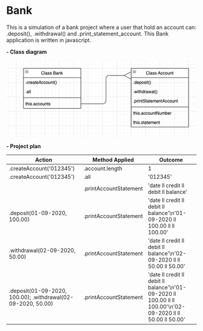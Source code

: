 # Bank

This is a simulation of a bank project where a user that hold an account can: .deposit(), .withdrawal() and .print_statement_account.
This Bank application is written in javascript.

**- Class diagram**

![](./images/bankClassDiagram.png)

**- Project plan**

| Action | Method Applied | Outcome |
| -------------- | ----------- | ------- |
| .createAccount('012345') | .account.length | 1 |
| .createAccount('012345') | .all | '012345' |
| | .printAccountStatement | 'date ll credit ll debit ll balance' |
| .deposit(01-09-2020, 100.00) | .printAccountStatement | 'date ll credit ll debit ll balance'\n'01-09-2020 ll 100.00 ll ll 100.00' |
| .withdrawal(02-09-2020, 50.00) | .printAccountStatement | 'date ll credit ll debit ll balance'\n'02-09-2020 ll ll 50.00 ll 50.00'|
| .deposit(01-09-2020, 100.00); .withdrawal(02-09-2020, 50.00) | .printAccountStatement | 'date ll credit ll debit ll balance'\n'01-09-2020 ll 100.00 ll ll 100.00'\n'02-09-2020 ll ll 50.00 ll 50.00' |
